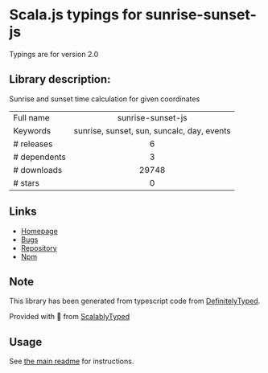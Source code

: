 
# Scala.js typings for sunrise-sunset-js

Typings are for version 2.0

## Library description:
Sunrise and sunset time calculation for given coordinates

|                    |                 |
| ------------------ | :-------------: |
| Full name          | sunrise-sunset-js |
| Keywords           | sunrise, sunset, sun, suncalc, day, events |
| # releases         | 6 |
| # dependents       | 3 |
| # downloads        | 29748 |
| # stars            | 0 |

## Links
- [Homepage](https://github.com/udivankin/sunrise-sunset#readme)
- [Bugs](https://github.com/udivankin/sunrise-sunset/issues)
- [Repository](https://github.com/udivankin/sunrise-sunset)
- [Npm](https://www.npmjs.com/package/sunrise-sunset-js)
    


## Note
This library has been generated from typescript code from [DefinitelyTyped](https://definitelytyped.org).

Provided with :purple_heart: from [ScalablyTyped](https://github.com/oyvindberg/ScalablyTyped)

## Usage
See [the main readme](../../readme.md) for instructions.


